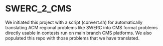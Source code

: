 # SWERC_2_CMS

We initiated this project with a script (convert.sh) for automatically translating ACM regional problems like SWERC into CMS format problems directly usable in contests run on main branch CMS platforms.
We also populated this repo with those problems that we have translated. 
